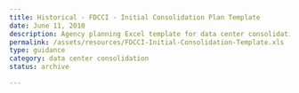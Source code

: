 ```yaml
---
title: Historical - FDCCI - Initial Consolidation Plan Template
date: June 11, 2010
description: Agency planning Excel template for data center consolidation.
permalink: /assets/resources/FDCCI-Initial-Consolidation-Template.xls
type: guidance
category: data center consolidation
status: archive

---
```

